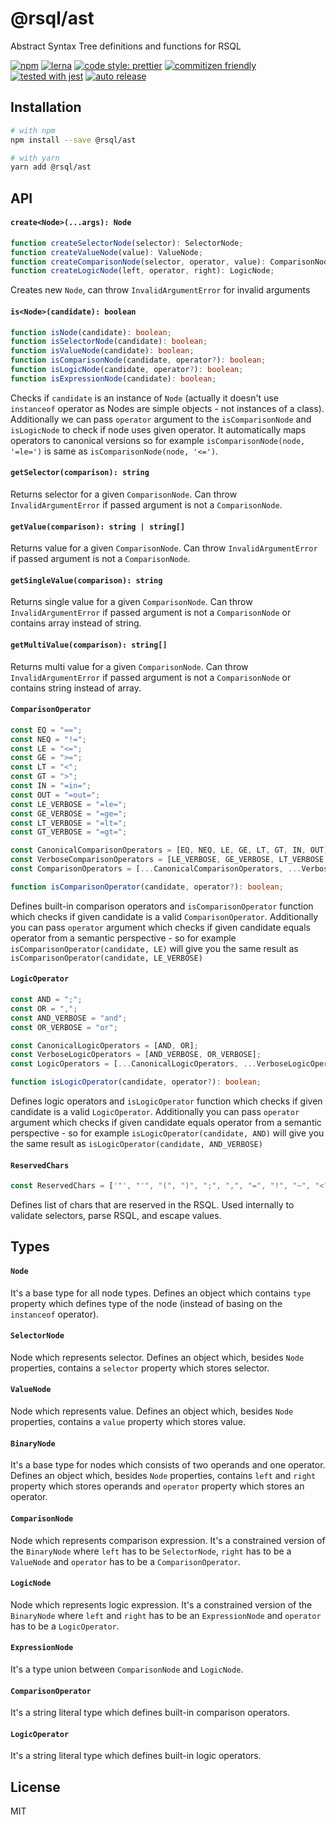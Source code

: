 # @rsql/ast

Abstract Syntax Tree definitions and functions for RSQL

[![npm](https://img.shields.io/npm/v/@rsql/ast)](https://www.npmjs.com/package/@rsql/ast)
[![lerna](https://img.shields.io/badge/maintained%20with-lerna-cc00ff.svg)](https://lerna.js.org/)
[![code style: prettier](https://img.shields.io/badge/code_style-prettier-ff69b4.svg)](https://github.com/prettier/prettier)
[![commitizen friendly](https://img.shields.io/badge/commitizen-friendly-brightgreen.svg)](http://commitizen.github.io/cz-cli/)
[![tested with jest](https://img.shields.io/badge/tested_with-jest-99424f.svg)](https://github.com/facebook/jest)
[![auto release](https://img.shields.io/badge/release-auto.svg?colorA=888888&colorB=9B065A&label=auto)](https://github.com/intuit/auto)

## Installation

```sh
# with npm
npm install --save @rsql/ast

# with yarn
yarn add @rsql/ast
```

## API

#### `create<Node>(...args): Node`

```typescript
function createSelectorNode(selector): SelectorNode;
function createValueNode(value): ValueNode;
function createComparisonNode(selector, operator, value): ComparisonNode;
function createLogicNode(left, operator, right): LogicNode;
```

Creates new `Node`, can throw `InvalidArgumentError` for invalid arguments

#### `is<Node>(candidate): boolean`

```typescript
function isNode(candidate): boolean;
function isSelectorNode(candidate): boolean;
function isValueNode(candidate): boolean;
function isComparisonNode(candidate, operator?): boolean;
function isLogicNode(candidate, operator?): boolean;
function isExpressionNode(candidate): boolean;
```

Checks if `candidate` is an instance of `Node`
(actually it doesn't use `instanceof` operator as Nodes are simple objects - not instances of a class).
Additionally we can pass `operator` argument to the `isComparisonNode`
and `isLogicNode` to check if node uses given operator. It automatically maps operators to canonical
versions so for example `isComparisonNode(node, '=le=')` is same as `isComparisonNode(node, '<=')`.

#### `getSelector(comparison): string`

Returns selector for a given `ComparisonNode`.
Can throw `InvalidArgumentError` if passed argument is not a `ComparisonNode`.

#### `getValue(comparison): string | string[]`

Returns value for a given `ComparisonNode`.
Can throw `InvalidArgumentError` if passed argument is not a `ComparisonNode`.

#### `getSingleValue(comparison): string`

Returns single value for a given `ComparisonNode`.
Can throw `InvalidArgumentError` if passed argument is not a `ComparisonNode` or
contains array instead of string.

#### `getMultiValue(comparison): string[]`

Returns multi value for a given `ComparisonNode`.
Can throw `InvalidArgumentError` if passed argument is not a `ComparisonNode` or
contains string instead of array.

#### `ComparisonOperator`

```typescript
const EQ = "==";
const NEQ = "!=";
const LE = "<=";
const GE = ">=";
const LT = "<";
const GT = ">";
const IN = "=in=";
const OUT = "=out=";
const LE_VERBOSE = "=le=";
const GE_VERBOSE = "=ge=";
const LT_VERBOSE = "=lt=";
const GT_VERBOSE = "=gt=";

const CanonicalComparisonOperators = [EQ, NEQ, LE, GE, LT, GT, IN, OUT];
const VerboseComparisonOperators = [LE_VERBOSE, GE_VERBOSE, LT_VERBOSE, GT_VERBOSE];
const ComparisonOperators = [...CanonicalComparisonOperators, ...VerboseComparisonOperators];

function isComparisonOperator(candidate, operator?): boolean;
```

Defines built-in comparison operators and `isComparisonOperator` function which checks if given candidate
is a valid `ComparisonOperator`. Additionally you can pass `operator` argument which checks if
given candidate equals operator from a semantic perspective - so for example
`isComparisonOperator(candidate, LE)` will give you the same result as `isComparisonOperator(candidate, LE_VERBOSE)`

#### `LogicOperator`

```typescript
const AND = ";";
const OR = ",";
const AND_VERBOSE = "and";
const OR_VERBOSE = "or";

const CanonicalLogicOperators = [AND, OR];
const VerboseLogicOperators = [AND_VERBOSE, OR_VERBOSE];
const LogicOperators = [...CanonicalLogicOperators, ...VerboseLogicOperators];

function isLogicOperator(candidate, operator?): boolean;
```

Defines logic operators and `isLogicOperator` function which checks if given candidate
is a valid `LogicOperator`. Additionally you can pass `operator` argument which checks if
given candidate equals operator from a semantic perspective - so for example
`isLogicOperator(candidate, AND)` will give you the same result as `isLogicOperator(candidate, AND_VERBOSE)`

#### `ReservedChars`

```typescript
const ReservedChars = ['"', "'", "(", ")", ";", ",", "=", "!", "~", "<", ">", " ", "\n", "\t", "\r"];
```

Defines list of chars that are reserved in the RSQL.
Used internally to validate selectors, parse RSQL, and escape values.

## Types

#### `Node`

It's a base type for all node types. Defines an object which contains `type` property which defines
type of the node (instead of basing on the `instanceof` operator).

#### `SelectorNode`

Node which represents selector. Defines an object which, besides `Node` properties, contains
a `selector` property which stores selector.

#### `ValueNode`

Node which represents value. Defines an object which, besides `Node` properties, contains
a `value` property which stores value.

#### `BinaryNode`

It's a base type for nodes which consists of two operands and one operator.
Defines an object which, besides `Node` properties, contains `left` and `right` property which
stores operands and `operator` property which stores an operator.

#### `ComparisonNode`

Node which represents comparison expression. It's a constrained version of the `BinaryNode` where
`left` has to be `SelectorNode`, `right` has to be a `ValueNode` and `operator` has to be a
`ComparisonOperator`.

#### `LogicNode`

Node which represents logic expression. It's a constrained version of the `BinaryNode` where
`left` and `right` has to be an `ExpressionNode` and `operator` has to be a `LogicOperator`.

#### `ExpressionNode`

It's a type union between `ComparisonNode` and `LogicNode`.

#### `ComparisonOperator`

It's a string literal type which defines built-in comparison operators.

#### `LogicOperator`

It's a string literal type which defines built-in logic operators.

## License

MIT
